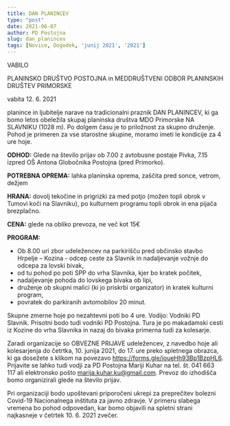 ```yaml
---
title: DAN PLANINCEV
type: "post"
date: 2021-06-07
author: PD Postojna
slug: dan_planincev
tags: [Novice, Dogodek, 'junij 2021', '2021']
---
```



VABILO

PLANINSKO DRUŠTVO POSTOJNA in MEDDRUŠTVENI ODBOR PLANINSKIH DRUŠTEV PRIMORSKE

vabita 12. 6. 2021



planince in ljubitelje narave na tradicionalni praznik DAN PLANINCEV, ki ga bomo letos obeležila skupaj planinska društva MDO Primorske NA SLAVNIKU (1028 m). Po dolgem času je to priložnost za skupno druženje. Pohod je primeren za vse starostne skupine, moramo imeti le kondicije za 4 ure hoje.

**ODHOD:** Glede na število prijav ob 7.00 z avtobusne postaje Pivka, 7.15 izpred OŠ Antona Globočnika Postojna (pred Primorko).

**POTREBNA OPREMA:** lahka planinska oprema, zaščita pred sonce, vetrom, dežjem

**HRANA:** dovolj tekočine in prigrizki za med potjo (možen topli obrok v Tumovi koči na Slavniku),  po kulturnem programu topli obrok in ena pijača brezplačno. 

**CENA:** glede na obliko prevoza, ne več kot 15€

**PROGRAM:**
-	Ob 8.00 uri zbor udeležencev na parkirišču pred občinsko stavbo Hrpelje – Kozina - odcep ceste za Slavnik in nadaljevanje vožnje do odcepa za lovski bivak,
-	od tu pohod po poti SPP do vrha Slavnika, kjer bo kratek počitek,
-	 nadaljevanje pohoda do lovskega bivaka ob lipi,
-	druženje ob skupni malici (ki jo priskrbi organizator) in kratek kulturni program,
-	povratek do parkiranih avtomobilov 20 minut.

Skupne zmerne hoje po nezahtevni poti bo 4 ure.  Vodijo: Vodniki PD Slavnik. Prisotni bodo tudi vodniki PD Postojna. Tura je po makadamski cesti iz Kozine do vrha Slavnika in nazaj do bivaka primerna tudi za kolesarje.

Zaradi organizacije so OBVEZNE PRIJAVE udeležencev, z navedbo hoje ali kolesarjenja do četrtka, 10. junija 2021, do 17. ure preko spletnega obrazca, ki ga dosežete s klikom na povezavo https://forms.gle/ioueHh93Bp1BzpHL6. Prijavite se lahko tudi vodji za PD Postojna Mariji Kuhar na tel. št. 041 663 117 ali elektronsko pošto marija.kuhar.ku@gmail.com. Prevoz do izhodišča bomo organizirali glede na število prijav. 

Pri organizaciji bodo upoštevani priporočeni ukrepi za preprečitev bolezni Covid-19 Nacionalnega inštituta za javno zdravje. V primeru slabega vremena bo pohod odpovedan, kar bomo objavili na spletni strani najkasneje v četrtek 10. 6. 2021 zvečer.

